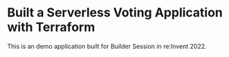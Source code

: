 # Built a Serverless Voting Application with Terraform 

This is an demo application built for Builder Session in re:Invent 2022. 
